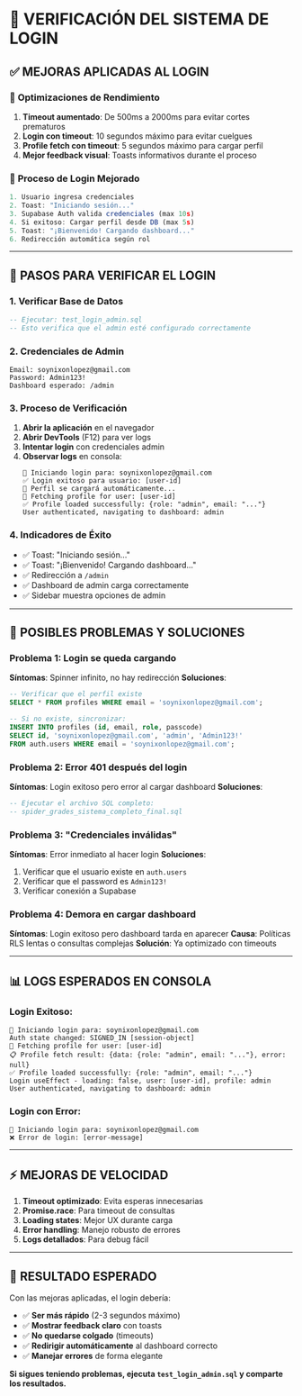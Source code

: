 # 🔐 VERIFICACIÓN DEL SISTEMA DE LOGIN

## ✅ **MEJORAS APLICADAS AL LOGIN**

### 🚀 **Optimizaciones de Rendimiento**
1. **Timeout aumentado**: De 500ms a 2000ms para evitar cortes prematuros
2. **Login con timeout**: 10 segundos máximo para evitar cuelgues
3. **Profile fetch con timeout**: 5 segundos máximo para cargar perfil
4. **Mejor feedback visual**: Toasts informativos durante el proceso

### 🔧 **Proceso de Login Mejorado**
```javascript
1. Usuario ingresa credenciales
2. Toast: "Iniciando sesión..."
3. Supabase Auth valida credenciales (max 10s)
4. Si exitoso: Cargar perfil desde DB (max 5s)
5. Toast: "¡Bienvenido! Cargando dashboard..."
6. Redirección automática según rol
```

---

## 🧪 **PASOS PARA VERIFICAR EL LOGIN**

### 1. **Verificar Base de Datos**
```sql
-- Ejecutar: test_login_admin.sql
-- Esto verifica que el admin esté configurado correctamente
```

### 2. **Credenciales de Admin**
```
Email: soynixonlopez@gmail.com
Password: Admin123!
Dashboard esperado: /admin
```

### 3. **Proceso de Verificación**
1. **Abrir la aplicación** en el navegador
2. **Abrir DevTools** (F12) para ver logs
3. **Intentar login** con credenciales admin
4. **Observar logs** en consola:
   ```
   🔐 Iniciando login para: soynixonlopez@gmail.com
   ✅ Login exitoso para usuario: [user-id]
   🔄 Perfil se cargará automáticamente...
   🔄 Fetching profile for user: [user-id]
   ✅ Profile loaded successfully: {role: "admin", email: "..."}
   User authenticated, navigating to dashboard: admin
   ```

### 4. **Indicadores de Éxito**
- ✅ Toast: "Iniciando sesión..."
- ✅ Toast: "¡Bienvenido! Cargando dashboard..."
- ✅ Redirección a `/admin`
- ✅ Dashboard de admin carga correctamente
- ✅ Sidebar muestra opciones de admin

---

## 🚨 **POSIBLES PROBLEMAS Y SOLUCIONES**

### **Problema 1: Login se queda cargando**
**Síntomas**: Spinner infinito, no hay redirección
**Soluciones**:
```sql
-- Verificar que el perfil existe
SELECT * FROM profiles WHERE email = 'soynixonlopez@gmail.com';

-- Si no existe, sincronizar:
INSERT INTO profiles (id, email, role, passcode) 
SELECT id, 'soynixonlopez@gmail.com', 'admin', 'Admin123!'
FROM auth.users WHERE email = 'soynixonlopez@gmail.com';
```

### **Problema 2: Error 401 después del login**
**Síntomas**: Login exitoso pero error al cargar dashboard
**Soluciones**:
```sql
-- Ejecutar el archivo SQL completo:
-- spider_grades_sistema_completo_final.sql
```

### **Problema 3: "Credenciales inválidas"**
**Síntomas**: Error inmediato al hacer login
**Soluciones**:
1. Verificar que el usuario existe en `auth.users`
2. Verificar que el password es `Admin123!`
3. Verificar conexión a Supabase

### **Problema 4: Demora en cargar dashboard**
**Síntomas**: Login exitoso pero dashboard tarda en aparecer
**Causa**: Políticas RLS lentas o consultas complejas
**Solución**: Ya optimizado con timeouts

---

## 📊 **LOGS ESPERADOS EN CONSOLA**

### **Login Exitoso:**
```
🔐 Iniciando login para: soynixonlopez@gmail.com
Auth state changed: SIGNED_IN [session-object]
🔄 Fetching profile for user: [user-id]
📋 Profile fetch result: {data: {role: "admin", email: "..."}, error: null}
✅ Profile loaded successfully: {role: "admin", email: "..."}
Login useEffect - loading: false, user: [user-id], profile: admin
User authenticated, navigating to dashboard: admin
```

### **Login con Error:**
```
🔐 Iniciando login para: soynixonlopez@gmail.com
❌ Error de login: [error-message]
```

---

## ⚡ **MEJORAS DE VELOCIDAD**

1. **Timeout optimizado**: Evita esperas innecesarias
2. **Promise.race**: Para timeout de consultas
3. **Loading states**: Mejor UX durante carga
4. **Error handling**: Manejo robusto de errores
5. **Logs detallados**: Para debug fácil

---

## 🎯 **RESULTADO ESPERADO**

Con las mejoras aplicadas, el login debería:
- ✅ **Ser más rápido** (2-3 segundos máximo)
- ✅ **Mostrar feedback claro** con toasts
- ✅ **No quedarse colgado** (timeouts)
- ✅ **Redirigir automáticamente** al dashboard correcto
- ✅ **Manejar errores** de forma elegante

**Si sigues teniendo problemas, ejecuta `test_login_admin.sql` y comparte los resultados.**
